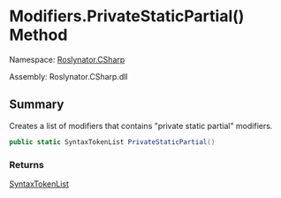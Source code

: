 # Modifiers\.PrivateStaticPartial\(\) Method

Namespace: [Roslynator.CSharp](../../README.md)

Assembly: Roslynator\.CSharp\.dll

## Summary

Creates a list of modifiers that contains "private static partial" modifiers\.

```csharp
public static SyntaxTokenList PrivateStaticPartial()
```

### Returns

[SyntaxTokenList](https://docs.microsoft.com/en-us/dotnet/api/microsoft.codeanalysis.syntaxtokenlist)

